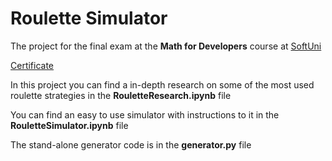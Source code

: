 # Roulette Simulator
The project for the final exam at the **Math for Developers** course at [SoftUni](https://softuni.bg)

[Certificate](https://softuni.bg/certificates/details/66983/ff39aff9)

In this project you can find a in-depth research on some of the most used roulette strategies in the **RouletteResearch.ipynb** file

You can find an easy to use simulator with instructions to it in the **RouletteSimulator.ipynb** file

The stand-alone generator code is in the **generator.py** file

